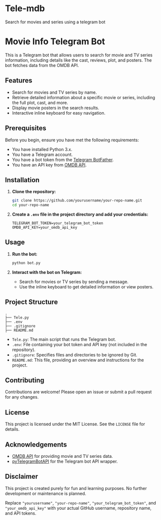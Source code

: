 # Tele-mdb
Search for movies and series using a telegram bot 

# Movie Info Telegram Bot

This is a Telegram bot that allows users to search for movie and TV series information, including details like the cast, reviews, plot, and posters. The bot fetches data from the OMDB API.

## Features

- Search for movies and TV series by name.
- Retrieve detailed information about a specific movie or series, including the full plot, cast, and more.
- Display movie posters in the search results.
- Interactive inline keyboard for easy navigation.

## Prerequisites

Before you begin, ensure you have met the following requirements:

- You have installed Python 3.x.
- You have a Telegram account.
- You have a bot token from the [Telegram BotFather](https://core.telegram.org/bots#6-botfather).
- You have an API key from [OMDB API](http://www.omdbapi.com/apikey.aspx).

## Installation

1. **Clone the repository:**

   ```sh
   git clone https://github.com/yourusername/your-repo-name.git
   cd your-repo-name
   ```

2. **Create a `.env` file in the project directory and add your credentials:**

   ```env
   TELEGRAM_BOT_TOKEN=your_telegram_bot_token
   OMDB_API_KEY=your_omdb_api_key
   ```

## Usage

1. **Run the bot:**

   ```sh
   python bot.py
   ```

2. **Interact with the bot on Telegram:**

   - Search for movies or TV series by sending a message.
   - Use the inline keyboard to get detailed information or view posters.

## Project Structure

```plaintext
.
├── Tele.py
├── .env
├── .gitignore
├── README.md
```

- `Tele.py`: The main script that runs the Telegram bot.
- `.env`: File containing your bot token and API key (not included in the repository).
- `.gitignore`: Specifies files and directories to be ignored by Git.
- `README.md`: This file, providing an overview and instructions for the project.

## Contributing

Contributions are welcome! Please open an issue or submit a pull request for any changes.

## License

This project is licensed under the MIT License. See the `LICENSE` file for details.

## Acknowledgements

- [OMDB API](http://www.omdbapi.com/) for providing movie and TV series data.
- [pyTelegramBotAPI](https://github.com/eternnoir/pyTelegramBotAPI) for the Telegram bot API wrapper.

## Disclaimer

This project is created purely for fun and learning purposes. No further development or maintenance is planned.

Replace `"yourusername"`, `"your-repo-name"`, `"your_telegram_bot_token"`, and `"your_omdb_api_key"` with your actual GitHub username, repository name, and API tokens.
